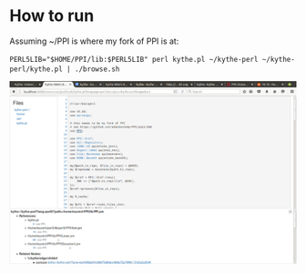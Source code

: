 How to run
==========

Assuming ~/PPI is where my fork of PPI is at:

`PERL5LIB="$HOME/PPI/lib:$PERL5LIB" perl kythe.pl ~/kythe-perl ~/kythe-perl/kythe.pl | ./browse.sh`

![kythe web ui](/screenshot.png)
